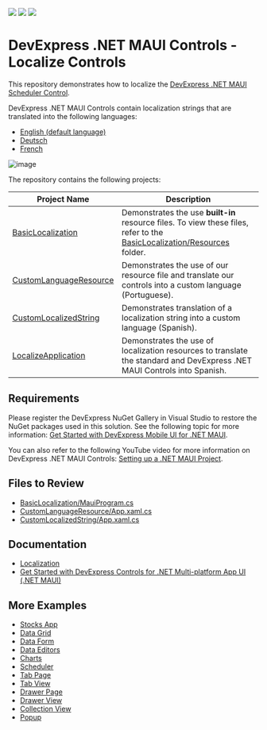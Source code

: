 <!-- default badges list -->
![](https://img.shields.io/endpoint?url=https://codecentral.devexpress.com/api/v1/VersionRange/550126095/22.2.2%2B)
[![](https://img.shields.io/badge/Open_in_DevExpress_Support_Center-FF7200?style=flat-square&logo=DevExpress&logoColor=white)](https://supportcenter.devexpress.com/ticket/details/T1121002)
[![](https://img.shields.io/badge/📖_How_to_use_DevExpress_Examples-e9f6fc?style=flat-square)](https://docs.devexpress.com/GeneralInformation/403183)
<!-- default badges end -->
# DevExpress .NET MAUI Controls - Localize Controls

This repository demonstrates how to localize the [DevExpress .NET MAUI Scheduler Control](https://docs.devexpress.com/MAUI/403734/scheduler-and-calendar/index?v=22.2). 

DevExpress .NET MAUI Controls contain localization strings that are translated into the following languages:

* [English (default language)](/CS/BasicLocalization/Resources/DevExpressMaui.resx)
* [Deutsch](/CS/BasicLocalization/Resources/DevExpressMaui.de.resx)
* [French](/CS/BasicLocalization/Resources/DevExpressMaui.fr.resx)

![image](https://user-images.githubusercontent.com/12169834/203095398-f5a50b4c-94b9-428c-9a67-23a7cf1554d8.png)


The repository contains the following projects:

| Project Name | Description |
|---|---|
| [BasicLocalization](/CS/BasicLocalization) | Demonstrates the use **built-in** resource files. To view these files, refer to the [BasicLocalization/Resources](/CS/BasicLocalization/Resources) folder. |
| [CustomLanguageResource](/CS/CustomLanguageResource)| Demonstrates the use of our resource file and translate our controls into a custom language (Portuguese). |
| [CustomLocalizedString](/CS/CustomLocalizedString)| Demonstrates translation of a localization string into a custom language (Spanish). |
| [LocalizeApplication](/CS/LocalizeApplication) | Demonstrates the use of localization resources to translate the standard and DevExpress .NET MAUI Controls into Spanish. |

## Requirements

Please register the DevExpress NuGet Gallery in Visual Studio to restore the NuGet packages used in this solution. See the following topic for more information: [Get Started with DevExpress Mobile UI for .NET MAUI](https://docs.devexpress.com/MAUI/403249/get-started).

You can also refer to the following YouTube video for more information on DevExpress .NET MAUI Controls: [Setting up a .NET MAUI Project](https://www.youtube.com/watch?v=juJvl5UicIQ).

## Files to Review

- [BasicLocalization/MauiProgram.cs](https://github.com/DevExpress-Examples/maui-localization/blob/22.2.2%2B/CS/BasicLocalization/MauiProgram.cs#L14)
- [CustomLanguageResource/App.xaml.cs](https://github.com/DevExpress-Examples/maui-localization/blob/22.2.2%2B/CS/CustomLanguageResource/App.xaml.cs#L10)
- [CustomLocalizedString/App.xaml.cs](https://github.com/DevExpress-Examples/maui-localization/blob/22.2.2%2B/CS/CustomLocalizedString/App.xaml.cs#L6)

## Documentation

- [Localization](https://docs.devexpress.com/MAUI/404120)
- [Get Started with DevExpress Controls for .NET Multi-platform App UI (.NET MAUI)](https://docs.devexpress.com/MAUI/403249/get-started/get-started)

## More Examples

* [Stocks App](https://github.com/DevExpress-Examples/maui-stocks-mini)
* [Data Grid](https://github.com/DevExpress-Examples/maui-data-grid-get-started)
* [Data Form](https://github.com/DevExpress-Examples/maui-data-form-get-started)
* [Data Editors](https://github.com/DevExpress-Examples/maui-editors-get-started)
* [Charts](https://github.com/DevExpress-Examples/maui-charts)
* [Scheduler](https://github.com/DevExpress-Examples/maui-scheduler-get-started)
* [Tab Page](https://github.com/DevExpress-Examples/maui-tab-page-get-started)
* [Tab View](https://github.com/DevExpress-Examples/maui-tab-view-get-started)
* [Drawer Page](https://github.com/DevExpress-Examples/maui-drawer-page-get-started)
* [Drawer View](https://github.com/DevExpress-Examples/maui-drawer-view-get-started)
* [Collection View](https://github.com/DevExpress-Examples/maui-collection-view-get-started)
* [Popup](https://github.com/DevExpress-Examples/maui-popup-get-started)

